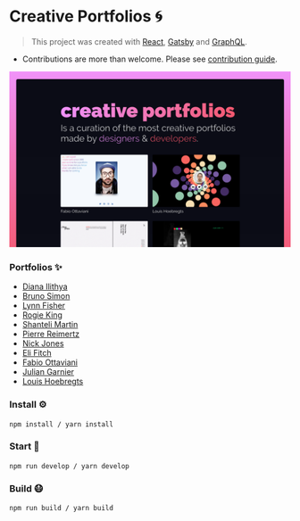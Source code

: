 # Creative Portfolios 🌀
> This project was created with [React](https://reactjs.org/), [Gatsby](https://www.gatsbyjs.org/) and [GraphQL](https://graphql.org/).
- Contributions are more than welcome. Please see [contribution guide](contributing.md).

![Creative Portfolios](static/cp-screenshot-2.png)

### Portfolios ✨
- [Diana Ilithya](https://www.ilithya.rocks/)
- [Bruno Simon](https://bruno-simon.com/)
- [Lynn Fisher](https://lynnandtonic.com/)
- [Rogie King](https://rog.ie/)
- [Shanteli Martin](https://shantellmartin.art/)
- [Pierre Reimertz](https://www.reimertz.co/)
- [Nick Jones](http://www.narrowdesign.com/)
- [Eli Fitch](http://eli.wtf/)
- [Fabio Ottaviani](http://www.supah.it/)
- [Julian Garnier](https://juliangarnier.com/)
- [Louis Hoebregts](https://mamboleoo.be/)

### Install ⚙️
```
npm install / yarn install
```

### Start 🏃

```
npm run develop / yarn develop
```

### Build 😷

```
npm run build / yarn build
```
